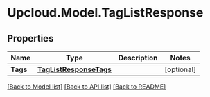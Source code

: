 # Upcloud.Model.TagListResponse
## Properties

Name | Type | Description | Notes
------------ | ------------- | ------------- | -------------
**Tags** | [**TagListResponseTags**](TagListResponseTags.md) |  | [optional] 

[[Back to Model list]](../README.md#documentation-for-models) [[Back to API list]](../README.md#documentation-for-api-endpoints) [[Back to README]](../README.md)

